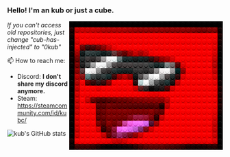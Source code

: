 
### Hello! I'm an kub or just a cube. 

<img src="./legofy2.png" width="359" height="300" align="right"/>

*If you can't access old repositories, just change "cub-has-injected" to "0kub"*

📫 How to reach me:
- Discord: **I don't share my discord anymore.**
- Steam: https://steamcommunity.com/id/kubc/

![kub's GitHub stats](https://github-readme-stats.vercel.app/api?username=0kub&show_icons=true&theme=synthwave)
